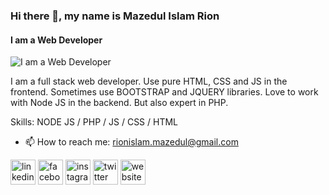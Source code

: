 ### Hi there 👋, my name is Mazedul Islam Rion
#### I am a Web Developer
![I am a Web Developer](https://scontent.fdac5-2.fna.fbcdn.net/v/t1.6435-9/193464207_910357382875461_8629543807227067850_n.jpg?_nc_cat=104&ccb=1-7&_nc_sid=19026a&_nc_ohc=-sb2v_gLqHsAX87XlqG&_nc_ht=scontent.fdac5-2.fna&oh=00_AT8C98U_KIG-MuK8RIHPp9ds6o5ig5IbujIOAf5neidfrg&oe=63562D48)

I am a full stack web developer. Use pure HTML, CSS and JS in the frontend. Sometimes use BOOTSTRAP and JQUERY libraries. Love to work with Node JS in the backend. But also expert in PHP.

Skills: NODE JS / PHP / JS / CSS / HTML

- 📫 How to reach me: rionislam.mazedul@gmail.com 


[<img src='https://cdn.jsdelivr.net/npm/simple-icons@3.0.1/icons/linkedin.svg' alt='linkedin' height='40'>](https://www.linkedin.com/in/mazedul-islam-rion-29716819a/)  [<img src='https://cdn.jsdelivr.net/npm/simple-icons@3.0.1/icons/facebook.svg' alt='facebook' height='40'>](https://www.facebook.com/rionislam.m)  [<img src='https://cdn.jsdelivr.net/npm/simple-icons@3.0.1/icons/instagram.svg' alt='instagram' height='40'>](https://www.instagram.com/rionislam.m/)  [<img src='https://cdn.jsdelivr.net/npm/simple-icons@3.0.1/icons/twitter.svg' alt='twitter' height='40'>](https://twitter.com/rionislam_m)  [<img src='https://cdn.jsdelivr.net/npm/simple-icons@3.0.1/icons/icloud.svg' alt='website' height='40'>](https://rionislam.xyz)  


